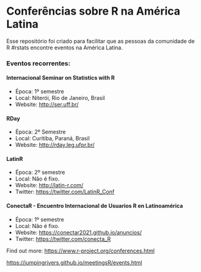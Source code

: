 # Conferências sobre R na América Latina 

Esse repositório foi criado para facilitar que as pessoas da comunidade de R #rstats encontre eventos na América Latina. 

### Eventos recorrentes:

#### Internacional Seminar on Statistics with R
- Época: 1º semestre
- Local: Niterói, Rio de Janeiro, Brasil
- Website: http://ser.uff.br/

#### RDay
- Época: 2º Semestre
- Local: Curitiba, Paraná, Brasil
- Website: http://rday.leg.ufpr.br/

#### LatinR
- Época: 2º semestre
- Local: Não é fixo.
- Website: http://latin-r.com/
- Twitter: https://twitter.com/LatinR_Conf

#### ConectaR - Encuentro Internacional de Usuarios R en Latinoamérica
- Época: 1º semestre
- Local: Não é fixo.
- Website: https://conectar2021.github.io/anuncios/
- Twitter: https://twitter.com/conecta_R



Find out more: 
https://www.r-project.org/conferences.html

https://jumpingrivers.github.io/meetingsR/events.html
